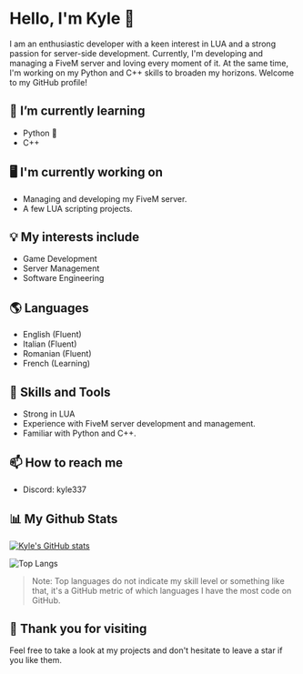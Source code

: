 # Hello, I'm Kyle 👋

I am an enthusiastic developer with a keen interest in LUA and a strong passion for server-side development. Currently, I'm developing and managing a FiveM server and loving every moment of it. At the same time, I'm working on my Python and C++ skills to broaden my horizons. Welcome to my GitHub profile!

## 🌱 I’m currently learning 

- Python 🐍
- C++

## 🖥️ I'm currently working on

- Managing and developing my FiveM server.
- A few LUA scripting projects.

## 💡 My interests include

- Game Development
- Server Management
- Software Engineering

## 🌎 Languages

- English (Fluent)
- Italian (Fluent)
- Romanian (Fluent)
- French (Learning)

## 💼 Skills and Tools

- Strong in LUA
- Experience with FiveM server development and management.
- Familiar with Python and C++.

## 📫 How to reach me

- Discord: kyle337

## 📊 My Github Stats

[![Kyle's GitHub stats](https://github-readme-stats.vercel.app/api?username=kyleabruzzo)](https://github.com/anuraghazra/github-readme-stats)

![Top Langs](https://github-readme-stats.vercel.app/api/top-langs/?username=kyleabruzzo&theme=tokyonight)

> Note: Top languages do not indicate my skill level or something like that, it's a GitHub metric of which languages I have the most code on GitHub.

## 🎉 Thank you for visiting 

Feel free to take a look at my projects and don't hesitate to leave a star if you like them. 

